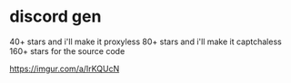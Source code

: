 # discord gen
40+ stars and i'll make it proxyless
80+ stars and i'll make it captchaless
160+ stars for the source code

https://imgur.com/a/IrKQUcN

